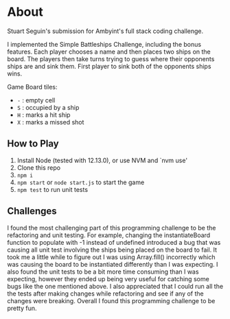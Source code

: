 # About

Stuart Seguin's submission for Ambyint's full stack coding challenge.

I implemented the Simple Battleships Challenge, including the bonus features. Each player chooses a name and then places two ships on the board. The players then take turns trying to guess where their opponents ships are and sink them. First player to sink both of the opponents ships wins.

Game Board tiles:
- `-` : empty cell
- `S` : occupied by a ship
- `H` : marks a hit ship
- `X` : marks a missed shot

## How to Play

1. Install Node (tested with 12.13.0), or use NVM and `nvm use'
2. Clone this repo
3. `npm i`
4. `npm start` or `node start.js` to start the game
5. `npm test` to run unit tests

## Challenges

I found the most challenging part of this programming challenge to be the refactoring and unit testing. For example, changing the instantiateBoard function to populate with -1 instead of undefined introduced a bug that was causing all unit test involving the ships being placed on the board to fail. It took me a little while to figure out I was using Array.fill() incorrectly which was causing the board to be instantiated differently than I was expecting. I also found the unit tests to be a bit more time consuming than I was expecting, however they ended up being very useful for catching some bugs like the one mentioned above. I also appreciated that I could run all the the tests after making changes while refactoring and see if any of the changes were breaking. Overall I found this programming challenge to be pretty fun.
